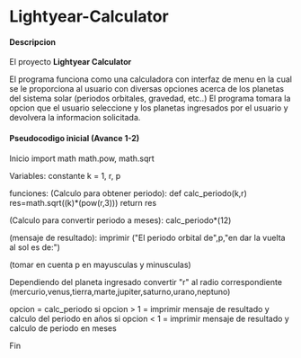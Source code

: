# Lightyear-Calculator
#### Descripcion

El proyecto **Lightyear Calculator**

El programa funciona como una calculadora con interfaz de menu
en la cual se le proporciona al usuario con diversas opciones 
acerca de los planetas del sistema solar (periodos orbitales,
gravedad, etc..)
El programa tomara la opcion que el usuario seleccione y los 
planetas ingresados por el usuario y devolvera la informacion
solicitada.

#### Pseudocodigo inicial (Avance 1-2)
Inicio
import math
math.pow, math.sqrt

Variables:
constante k = 1, r, p

funciones:
(Calculo para obtener periodo):
def calc_periodo(k,r)
 res=math.sqrt((k)*(pow(r,3)))
  return res

(Calculo para convertir periodo a meses):
calc_periodo*(12)

(mensaje de resultado):
imprimir ("El periodo orbital de",p,"en dar la vuelta al sol es de:")

(tomar en cuenta p en mayusculas y minusculas)

Dependiendo del planeta ingresado convertir "r" al radio correspondiente
(mercurio,venus,tierra,marte,jupiter,saturno,urano,neptuno)

opcion = calc_periodo
si opcion > 1 = imprimir mensaje de resultado y calculo del periodo en años
si opcion < 1 = imprimir mensaje de resultado y calculo de periodo en meses
  
Fin
